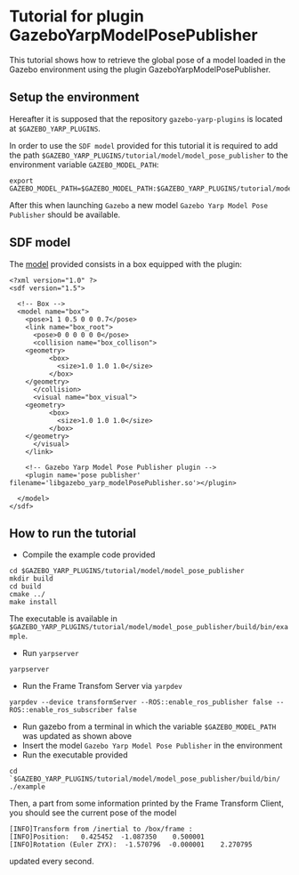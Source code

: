 # Tutorial for plugin GazeboYarpModelPosePublisher

This tutorial shows how to retrieve the global pose of a model loaded in the Gazebo
environment using the plugin GazeboYarpModelPosePublisher.

## Setup the environment
Hereafter it is supposed that the repository `gazebo-yarp-plugins` is located at
`$GAZEBO_YARP_PLUGINS`.

In order to use the `SDF model` provided for this tutorial it is required to
add the path `$GAZEBO_YARP_PLUGINS/tutorial/model/model_pose_publisher` to the
environment variable `GAZEBO_MODEL_PATH`:
```
export GAZEBO_MODEL_PATH=$GAZEBO_MODEL_PATH:$GAZEBO_YARP_PLUGINS/tutorial/model/model_pose_publisher
```

After this when launching `Gazebo` a new model `Gazebo Yarp Model Pose Publisher` should be available.

## SDF model
The [model](scenario/model.sdf) provided consists in a box equipped with the plugin:
```
<?xml version="1.0" ?>
<sdf version="1.5">

  <!-- Box -->
  <model name="box">
    <pose>1 1 0.5 0 0 0.7</pose>	
    <link name="box_root">
      <pose>0 0 0 0 0 0</pose>
      <collision name="box_collison">
	<geometry>
          <box>
            <size>1.0 1.0 1.0</size>
          </box>
	</geometry>
      </collision>
      <visual name="box_visual">
	<geometry>
          <box>
            <size>1.0 1.0 1.0</size>
          </box>
	</geometry>
      </visual>
    </link>

    <!-- Gazebo Yarp Model Pose Publisher plugin -->
    <plugin name='pose publisher' filename='libgazebo_yarp_modelPosePublisher.so'></plugin>
    
  </model>      
</sdf>
```

## How to run the tutorial
- Compile the example code provided
```
cd $GAZEBO_YARP_PLUGINS/tutorial/model/model_pose_publisher
mkdir build
cd build
cmake ../
make install
```
The executable is available in `$GAZEBO_YARP_PLUGINS/tutorial/model/model_pose_publisher/build/bin/example`.

- Run `yarpserver`
```
yarpserver 
```

- Run the Frame Transfom Server via `yarpdev`
```
yarpdev --device transformServer --ROS::enable_ros_publisher false --ROS::enable_ros_subscriber false
```

- Run gazebo from a terminal in which the variable `$GAZEBO_MODEL_PATH` was updated as shown above
- Insert the model `Gazebo Yarp Model Pose Publisher` in the environment
- Run the executable provided
```
cd `$GAZEBO_YARP_PLUGINS/tutorial/model/model_pose_publisher/build/bin/
./example
```

Then, a part from some information printed by the Frame Transform Client, you should see
the current pose of the model
```
[INFO]Transform from /inertial to /box/frame : 
[INFO]Position:   0.425452	-1.087350	 0.500001 
[INFO]Rotation (Euler ZYX):  -1.570796	-0.000001	 2.270795
```
updated every second.
